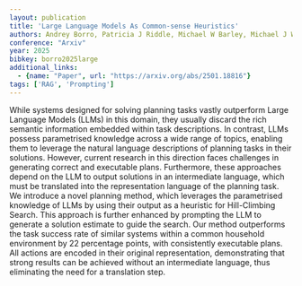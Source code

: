 ```yaml
---
layout: publication
title: 'Large Language Models As Common-sense Heuristics'
authors: Andrey Borro, Patricia J Riddle, Michael W Barley, Michael J Witbrock
conference: "Arxiv"
year: 2025
bibkey: borro2025large
additional_links:
  - {name: "Paper", url: "https://arxiv.org/abs/2501.18816"}
tags: ['RAG', 'Prompting']
---
```

While systems designed for solving planning tasks vastly outperform Large
Language Models (LLMs) in this domain, they usually discard the rich semantic
information embedded within task descriptions. In contrast, LLMs possess
parametrised knowledge across a wide range of topics, enabling them to leverage
the natural language descriptions of planning tasks in their solutions.
However, current research in this direction faces challenges in generating
correct and executable plans. Furthermore, these approaches depend on the LLM
to output solutions in an intermediate language, which must be translated into
the representation language of the planning task. We introduce a novel planning
method, which leverages the parametrised knowledge of LLMs by using their
output as a heuristic for Hill-Climbing Search. This approach is further
enhanced by prompting the LLM to generate a solution estimate to guide the
search. Our method outperforms the task success rate of similar systems within
a common household environment by 22 percentage points, with consistently
executable plans. All actions are encoded in their original representation,
demonstrating that strong results can be achieved without an intermediate
language, thus eliminating the need for a translation step.
